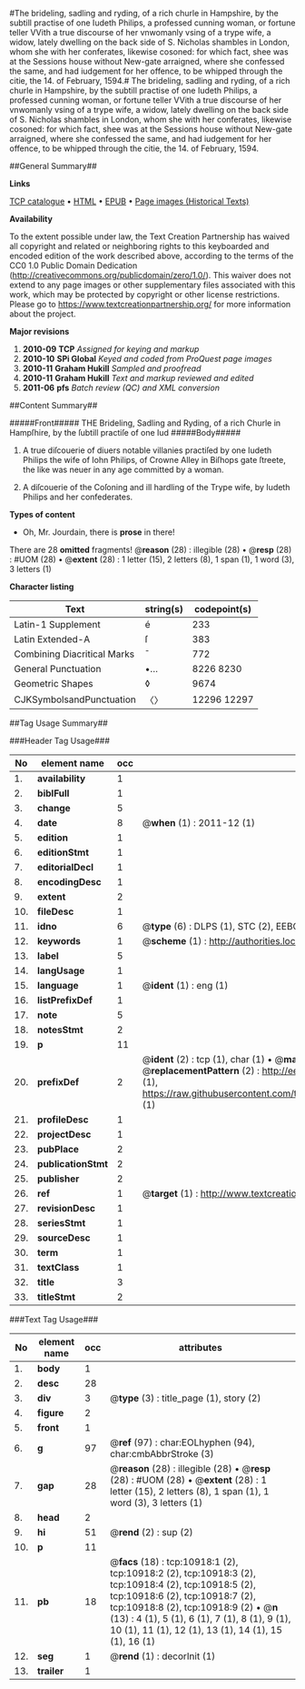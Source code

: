 #The brideling, sadling and ryding, of a rich churle in Hampshire, by the subtill practise of one Iudeth Philips, a professed cunning woman, or fortune teller VVith a true discourse of her vnwomanly vsing of a trype wife, a widow, lately dwelling on the back side of S. Nicholas shambles in London, whom she with her conferates, likewise cosoned: for which fact, shee was at the Sessions house without New-gate arraigned, where she confessed the same, and had iudgement for her offence, to be whipped through the citie, the 14. of February, 1594.#
The brideling, sadling and ryding, of a rich churle in Hampshire, by the subtill practise of one Iudeth Philips, a professed cunning woman, or fortune teller VVith a true discourse of her vnwomanly vsing of a trype wife, a widow, lately dwelling on the back side of S. Nicholas shambles in London, whom she with her conferates, likewise cosoned: for which fact, shee was at the Sessions house without New-gate arraigned, where she confessed the same, and had iudgement for her offence, to be whipped through the citie, the 14. of February, 1594.

##General Summary##

**Links**

[TCP catalogue](http://www.ota.ox.ac.uk/tcp/)  • 
[HTML](http://tei.it.ox.ac.uk/tcp/Texts-HTML/free/A09/A09574.html)  • 
[EPUB](http://tei.it.ox.ac.uk/tcp/Texts-EPUB/free/A09/A09574.epub) • 
[Page images (Historical Texts)](https://historicaltexts.jisc.ac.uk/eebo-99845984e)

**Availability**

To the extent possible under law, the Text Creation Partnership has waived all copyright and related or neighboring rights to this keyboarded and encoded edition of the work described above, according to the terms of the CC0 1.0 Public Domain Dedication (http://creativecommons.org/publicdomain/zero/1.0/). This waiver does not extend to any page images or other supplementary files associated with this work, which may be protected by copyright or other license restrictions. Please go to https://www.textcreationpartnership.org/ for more information about the project.

**Major revisions**

1. __2010-09__ __TCP__ *Assigned for keying and markup*
1. __2010-10__ __SPi Global__ *Keyed and coded from ProQuest page images*
1. __2010-11__ __Graham Hukill__ *Sampled and proofread*
1. __2010-11__ __Graham Hukill__ *Text and markup reviewed and edited*
1. __2011-06__ __pfs__ *Batch review (QC) and XML conversion*

##Content Summary##

#####Front#####
THE Brideling, Sadling and Ryding, of a rich Churle in Hampſhire, by the ſubtill practiſe of one Iud
#####Body#####

1. A true diſcouerie of diuers notable villanies practiſed by one Iudeth Philips the wife of Iohn Philips, of Crowne Alley in Biſhops gate ſtreete, the like was neuer in any age committed by a woman.

1. A diſcouerie of the Coſoning and ill hardling of the Trype wife, by Iudeth Philips and her confederates.

**Types of content**

  * Oh, Mr. Jourdain, there is **prose** in there!

There are 28 **omitted** fragments! 
 @__reason__ (28) : illegible (28)  •  @__resp__ (28) : #UOM (28)  •  @__extent__ (28) : 1 letter (15), 2 letters (8), 1 span (1), 1 word (3), 3 letters (1)

**Character listing**


|Text|string(s)|codepoint(s)|
|---|---|---|
|Latin-1 Supplement|é|233|
|Latin Extended-A|ſ|383|
|Combining             Diacritical Marks|̄|772|
|General Punctuation|•…|8226 8230|
|Geometric Shapes|◊|9674|
|CJKSymbolsandPunctuation|〈〉|12296 12297|

##Tag Usage Summary##

###Header Tag Usage###

|No|element name|occ|attributes|
|---|---|---|---|
|1.|__availability__|1||
|2.|__biblFull__|1||
|3.|__change__|5||
|4.|__date__|8| @__when__ (1) : 2011-12 (1)|
|5.|__edition__|1||
|6.|__editionStmt__|1||
|7.|__editorialDecl__|1||
|8.|__encodingDesc__|1||
|9.|__extent__|2||
|10.|__fileDesc__|1||
|11.|__idno__|6| @__type__ (6) : DLPS (1), STC (2), EEBO-CITATION (1), PROQUEST (1), VID (1)|
|12.|__keywords__|1| @__scheme__ (1) : http://authorities.loc.gov/ (1)|
|13.|__label__|5||
|14.|__langUsage__|1||
|15.|__language__|1| @__ident__ (1) : eng (1)|
|16.|__listPrefixDef__|1||
|17.|__note__|5||
|18.|__notesStmt__|2||
|19.|__p__|11||
|20.|__prefixDef__|2| @__ident__ (2) : tcp (1), char (1)  •  @__matchPattern__ (2) : ([0-9\-]+):([0-9IVX]+) (1), (.+) (1)  •  @__replacementPattern__ (2) : http://eebo.chadwyck.com/downloadtiff?vid=$1&page=$2 (1), https://raw.githubusercontent.com/textcreationpartnership/Texts/master/tcpchars.xml#$1 (1)|
|21.|__profileDesc__|1||
|22.|__projectDesc__|1||
|23.|__pubPlace__|2||
|24.|__publicationStmt__|2||
|25.|__publisher__|2||
|26.|__ref__|1| @__target__ (1) : http://www.textcreationpartnership.org/docs/. (1)|
|27.|__revisionDesc__|1||
|28.|__seriesStmt__|1||
|29.|__sourceDesc__|1||
|30.|__term__|1||
|31.|__textClass__|1||
|32.|__title__|3||
|33.|__titleStmt__|2||


###Text Tag Usage###

|No|element name|occ|attributes|
|---|---|---|---|
|1.|__body__|1||
|2.|__desc__|28||
|3.|__div__|3| @__type__ (3) : title_page (1), story (2)|
|4.|__figure__|2||
|5.|__front__|1||
|6.|__g__|97| @__ref__ (97) : char:EOLhyphen (94), char:cmbAbbrStroke (3)|
|7.|__gap__|28| @__reason__ (28) : illegible (28)  •  @__resp__ (28) : #UOM (28)  •  @__extent__ (28) : 1 letter (15), 2 letters (8), 1 span (1), 1 word (3), 3 letters (1)|
|8.|__head__|2||
|9.|__hi__|51| @__rend__ (2) : sup (2)|
|10.|__p__|11||
|11.|__pb__|18| @__facs__ (18) : tcp:10918:1 (2), tcp:10918:2 (2), tcp:10918:3 (2), tcp:10918:4 (2), tcp:10918:5 (2), tcp:10918:6 (2), tcp:10918:7 (2), tcp:10918:8 (2), tcp:10918:9 (2)  •  @__n__ (13) : 4 (1), 5 (1), 6 (1), 7 (1), 8 (1), 9 (1), 10 (1), 11 (1), 12 (1), 13 (1), 14 (1), 15 (1), 16 (1)|
|12.|__seg__|1| @__rend__ (1) : decorInit (1)|
|13.|__trailer__|1||
